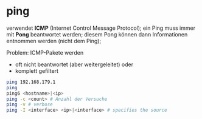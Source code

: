 # ping

verwendet **ICMP** (Internet Control Message Protocol); ein Ping muss immer mit **Pong** beantwortet werden; diesem Pong können dann Informationen entnommen werden (nicht dem Ping); 

Problem: ICMP-Pakete werden 

- oft nicht beantwortet (aber weitergeleitet) oder
- komplett gefiltert

```sh
ping 192.168.179.1
ping
ping6 <hostname>|<ip>
ping -c <count> # Anzahl der Versuche
ping -v # verbose
ping -I <interface> <ip>|<interface> # specifies the source
```
